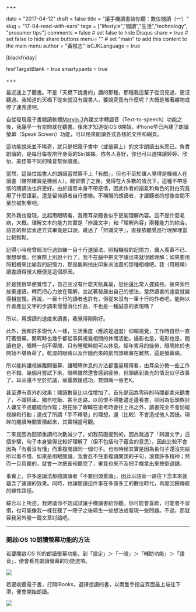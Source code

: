 +++
     
date = "2017-04-12"
draft = false
title = "讓手機讀書給你聽：數位閱讀（一）"
slug = "17-04-read-with-ears"
tags = ["lifestyle","閱讀","生活","technology", "prosumer tips"]
comments = false # set false to hide Disqus
share = true # set false to hide share buttons
menu= ""  # set "main" to add this content to the main menu
author = "黃樵志"
isCJKLanguage = true

[blackfriday]

hrefTargetBlank = true 
smartypants = true

+++

最近迷上了聽書。不是「天橋下說書的」講的那種，那種我這輩子從沒見過，更沒聽過。我知道的天橋下從來就沒有說書人，要說究竟有什麼呢？大概是堆著雜物或停了速克達吧。

<!--more-->

自從發現電子書閱讀軟體[Marvin 3](https://itunes.apple.com/us/app/marvin-3-ebook-and-comic-book-reader/id1086482858?mt=8)內建文字轉語音（Text-to-speech）功能之後，我幾乎一有空閒就在聽書。後來才知道從iOS 8開始，iPhone早已內建了朗讀螢幕（Speak Screen）功能，可以用來朗讀各式各樣的文件和網頁。

這功能說來並不稀奇，就只是把電子書中（或螢幕上）的文字朗讀出來而已。負責朗讀的，是每日每夜陪伴身旁的Siri姊姊。依各人喜好，你也可以選擇讓婷婷、欣怡、美佳等不同的嗓音幫你讀書。

當然，這幾位說書人的朗讀當然算不上「有戲」，但也不至於讓人覺得是機器人在讀書（雖然確實是機器人）。聽習慣了之後，覺得在大多數的情況下，這種不帶感情的朗讀法也許更好。由於語音本身不帶感情，因此作者的語氣和角色的對白究竟用了什麼語氣，還是留待讀者自行想像。不稱職的朗讀者，才讓聽者的想像空間不至於被剝奪吧。

另外我也發現，比起用眼睛看，我用耳朵聽書似乎更能理解內容。這不是什麼毛病，大概。理解文本的能力其實是「辨識文字」和「理解內容」兩種能力的綜合。語言的默認表達方式畢竟是口說，跳過了「辨識文字」，直接依聽覺進行理解理當比較輕鬆。

記得小時候曾經流行過訓練一目十行速讀法、照相機般的記憶力，讓人羨慕不已、很想學會。但實際上別說十行了，我不在腦中把文字讀出來就很難理解；如果要用照相機來比喻我的記憶力，那是能夠拍出印象派油畫的那種相機吧。我（用眼睛）讀書讀得慢大概便是這個原因。

於是我很早便覺悟了，自己並沒有什麼天賦異稟，恐怕還比常人遲鈍些。後來索性放棄速讀，轉而把心力放在理解，並試著發展出自己的想法，當然讀書的速度就變得相當慢。再說，一目十行的讀者也許有，但從來沒有一筆十行的作者吧。能夠以作者產出文字的步調來慢慢消化作品，不也是一種誠意的表現嗎？

所以，用朗讀的速度來讀書，我覺得剛剛好。

此外，我和許多現代人一樣，生活重度（應該是過度）仰賴視覺，工作時自然一直盯著螢幕，閒暇時也幾乎都從事與視覺相關的休閒活動。攝影也是，電影也是，閱讀也是，眼睛一刻不得閒，只有睡眠時間可以休息。經年累月的操勞，眼睛終於也開始不堪負荷了。乾澀的眼睛以及伴隨而來的劇烈頭痛實在難熬，這是螢幕病。

所以能夠讓視線離開螢幕、讓眼睛休息的方法都盡量用用看，由耳朵分擔一些工作也不錯。幾個月嘗試下來，眼睛雖然還會感到疲勞，但頭痛到畏光的情況似乎改善了。耳朵還不至於抗議，華麗救援成功，賞頭痛一張老K。

甚至還有意外的效果：閱讀數量比以往增加了。首先是因為零碎的時間都拿來聽書了，不論搭車、獨自吃飯、甚至走路。以前恨不得能邊走邊看書，卻因為低頭族討人嫌又不成體統而作罷；現在除了眼睛在思考時會往上吊之外，讀書完全不會妨礙視線和行動；達成了所謂「手不釋卷」的理想，還（比較）不會造成他人困擾。瑣碎的閱讀時間累積起來，其實相當可觀。

二來是因為回頭重讀的次數減少了。如我前面提到的，因為跳過了「辨識文字」這個步驟，句子本身變得比較好理解了（但不包括句子蘊含的意思），因此比較不會因為「有看沒有懂」而重複閱讀同一個句子。也有時候其實是因為長句子還沒完結所以看不懂，如果是用眼閱讀，我會忍不住重複讀開頭的子句，浪費許多精神；然而一旦用聽的，就會一次把長句聽完了，畢竟也來不及把手機拿出來按倒退鍵。

事實上，許多速讀法都強調讀者「不要回頭重讀」，因此以語音一路往下念本來就蘊含了速讀的效果。同時，也讓閱讀這件事在多窗多工的數位時代，再度回歸傳統的線性路徑。

綜合以上所述，我建議你不妨試試讓手機讀書給你聽。你可能會喜歡，可能會不習慣，也可能像我一樣在聽了一陣子之後萌生一些想法或發現一些問題。不過，那就容我另外發一篇文章討論吧。

------

### 開啟iOS 10朗讀螢幕功能的方法

若要開啟iOS 10的朗讀螢幕功能，到「設定」＞「一般」＞「輔助功能」＞「語音」，便會看見朗讀螢幕的功能選項。

![](https://eternallogger.com/images/2017/17-03-speakscreen_tutorial1.gif)

若要收聽電子書，打開iBooks，選擇想讀的書，以兩隻手指自頁面最上端往下滑，便會開始朗讀。

![](https://eternallogger.com/images/2017/17-03-speakscreen_tutorial2.gif)
